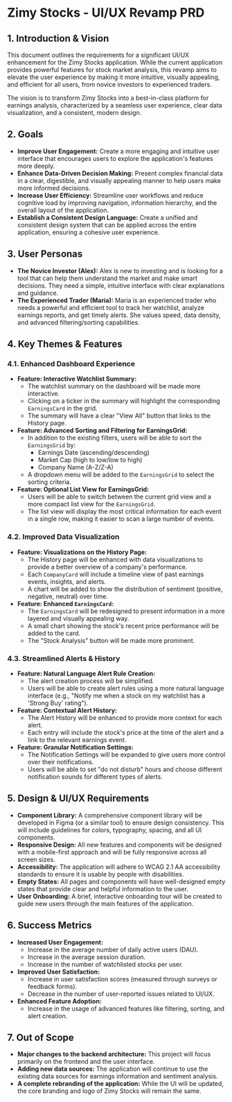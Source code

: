 
# Zimy Stocks - UI/UX Revamp PRD

## 1. Introduction & Vision

This document outlines the requirements for a significant UI/UX enhancement for the Zimy Stocks application. While the current application provides powerful features for stock market analysis, this revamp aims to elevate the user experience by making it more intuitive, visually appealing, and efficient for all users, from novice investors to experienced traders.

The vision is to transform Zimy Stocks into a best-in-class platform for earnings analysis, characterized by a seamless user experience, clear data visualization, and a consistent, modern design.

## 2. Goals

*   **Improve User Engagement:** Create a more engaging and intuitive user interface that encourages users to explore the application's features more deeply.
*   **Enhance Data-Driven Decision Making:** Present complex financial data in a clear, digestible, and visually appealing manner to help users make more informed decisions.
*   **Increase User Efficiency:** Streamline user workflows and reduce cognitive load by improving navigation, information hierarchy, and the overall layout of the application.
*   **Establish a Consistent Design Language:** Create a unified and consistent design system that can be applied across the entire application, ensuring a cohesive user experience.

## 3. User Personas

*   **The Novice Investor (Alex):** Alex is new to investing and is looking for a tool that can help them understand the market and make smart decisions. They need a simple, intuitive interface with clear explanations and guidance.
*   **The Experienced Trader (Maria):** Maria is an experienced trader who needs a powerful and efficient tool to track her watchlist, analyze earnings reports, and get timely alerts. She values speed, data density, and advanced filtering/sorting capabilities.

## 4. Key Themes & Features

### 4.1. Enhanced Dashboard Experience

*   **Feature: Interactive Watchlist Summary:**
    *   The watchlist summary on the dashboard will be made more interactive.
    *   Clicking on a ticker in the summary will highlight the corresponding `EarningsCard` in the grid.
    *   The summary will have a clear "View All" button that links to the History page.
*   **Feature: Advanced Sorting and Filtering for EarningsGrid:**
    *   In addition to the existing filters, users will be able to sort the `EarningsGrid` by:
        *   Earnings Date (ascending/descending)
        *   Market Cap (high to low/low to high)
        *   Company Name (A-Z/Z-A)
    *   A dropdown menu will be added to the `EarningsGrid` to select the sorting criteria.
*   **Feature: Optional List View for EarningsGrid:**
    *   Users will be able to switch between the current grid view and a more compact list view for the `EarningsGrid`.
    *   The list view will display the most critical information for each event in a single row, making it easier to scan a large number of events.

### 4.2. Improved Data Visualization

*   **Feature: Visualizations on the History Page:**
    *   The History page will be enhanced with data visualizations to provide a better overview of a company's performance.
    *   Each `CompanyCard` will include a timeline view of past earnings events, insights, and alerts.
    *   A chart will be added to show the distribution of sentiment (positive, negative, neutral) over time.
*   **Feature: Enhanced `EarningsCard`:**
    *   The `EarningsCard` will be redesigned to present information in a more layered and visually appealing way.
    *   A small chart showing the stock's recent price performance will be added to the card.
    *   The "Stock Analysis" button will be made more prominent.

### 4.3. Streamlined Alerts & History

*   **Feature: Natural Language Alert Rule Creation:**
    *   The alert creation process will be simplified.
    *   Users will be able to create alert rules using a more natural language interface (e.g., "Notify me when a stock on my watchlist has a 'Strong Buy' rating").
*   **Feature: Contextual Alert History:**
    *   The Alert History will be enhanced to provide more context for each alert.
    *   Each entry will include the stock's price at the time of the alert and a link to the relevant earnings event.
*   **Feature: Granular Notification Settings:**
    *   The Notification Settings will be expanded to give users more control over their notifications.
    *   Users will be able to set "do not disturb" hours and choose different notification sounds for different types of alerts.

## 5. Design & UI/UX Requirements

*   **Component Library:** A comprehensive component library will be developed in Figma (or a similar tool) to ensure design consistency. This will include guidelines for colors, typography, spacing, and all UI components.
*   **Responsive Design:** All new features and components will be designed with a mobile-first approach and will be fully responsive across all screen sizes.
*   **Accessibility:** The application will adhere to WCAG 2.1 AA accessibility standards to ensure it is usable by people with disabilities.
*   **Empty States:** All pages and components will have well-designed empty states that provide clear and helpful information to the user.
*   **User Onboarding:** A brief, interactive onboarding tour will be created to guide new users through the main features of the application.

## 6. Success Metrics

*   **Increased User Engagement:**
    *   Increase in the average number of daily active users (DAU).
    *   Increase in the average session duration.
    *   Increase in the number of watchlisted stocks per user.
*   **Improved User Satisfaction:**
    *   Increase in user satisfaction scores (measured through surveys or feedback forms).
    *   Decrease in the number of user-reported issues related to UI/UX.
*   **Enhanced Feature Adoption:**
    *   Increase in the usage of advanced features like filtering, sorting, and alert creation.

## 7. Out of Scope

*   **Major changes to the backend architecture:** This project will focus primarily on the frontend and the user interface.
*   **Adding new data sources:** The application will continue to use the existing data sources for earnings information and sentiment analysis.
*   **A complete rebranding of the application:** While the UI will be updated, the core branding and logo of Zimy Stocks will remain the same.
